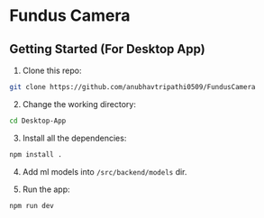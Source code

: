 # Fundus Camera

## Getting Started (For Desktop App)

1. Clone this repo:
   
  ```sh
  git clone https://github.com/anubhavtripathi0509/FundusCamera
  ```

2. Change the working directory:
   
  ```sh
  cd Desktop-App
  ```

3. Install all the dependencies:
     
  ```sh
  npm install .
  ```

4. Add ml models into `/src/backend/models` dir.

5. Run the app:
   
  ```sh
  npm run dev
  ```
